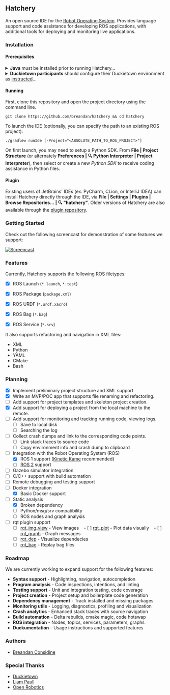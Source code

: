 ## Hatchery

An open source IDE for the [Robot Operating System](http://www.ros.org/). Provides language support and code assistance for developing ROS applications, with additional tools for deploying and monitoring live applications.

### Installation

#### Prerequisites

<details> 
<summary><b>Java</b> must be installed prior to running Hatchery...</summary> 

Hatchery requires a JRE or JDK. First check you have one installed: `java -version`
 
[JDK 8](http://openjdk.java.net/install/) or higher is sufficient. Ubuntu/Debian: `sudo apt-get install openjdk-8-jdk`
</details>

<details> 
<summary><b>Duckietown participants</b> should configure their Duckietown environment as <a href="http://book.duckietown.org/">instructed</a>...</summary> 

Ensure `echo $DUCKIETOWN_ROOT` returns the correct path to your [Duckietown directory](https://github.com/duckietown/software).

If not, you should first run `source environment.sh` from inside the Duckietown software directory.

Hatchery will use `DUCKIETOWN_ROOT` as the default project directory, so you can omit the `-Project` flag below. 
</details>

#### Running

First, clone this repository and open the project directory using the command line.

`git clone https://github.com/breandan/hatchery && cd hatchery`

To launch the IDE (optionally, you can specify the path to an existing ROS project):

`./gradlew runIde [-Project="<ABSOLUTE_PATH_TO_ROS_PROJECT>"]`

On first launch, you may need to setup a Python SDK. From **File | Project Structure** (or alternately **Preferences | 🔍 Python Interpreter | Project Interpreter**), then select or create a new *Python SDK* to receive coding assistance in Python files.

#### Plugin

Existing users of JetBrains' IDEs (ex. PyCharm, CLion, or IntelliJ IDEA) can install Hatchery directly through the IDE, via **File | Settings | Plugins | Browse Repositories... | :mag: "hatchery"**. Older versions of Hatchery are also available through the [plugin repository](https://plugins.jetbrains.com/plugin/10290-hatchery). 

### Getting Started

Check out the following screencast for demonstration of some features we support:

[![Screencast](https://img.youtube.com/vi/OU1_tqZs9EM/0.jpg)](https://www.youtube.com/watch?v=OU1_tqZs9EM)

### Features 

Currently, Hatchery supports the following [ROS filetypes](https://wiki.wpi.edu/robotics/ROS_File_Types):

- [x] ROS Launch (`*.launch`, `*.test`)
<!--
    -[x] Syntax highlighting
    -[x] Resource references (`$(find <directory>)...`)
-->
- [x] ROS Package (`package.xml`)
<!--
    -[x] Syntax highlighting
    -[x] Package references (`<build_depend>`, `<test_depend>`, `<run_depend>`)
-->
- [x] ROS URDF (`*.urdf.xacro`)
<!--
    -[x] Syntax highlighting
    -[x] Resource references (`$(find <directory>)...`)
-->
- [x] ROS Bag (`*.bag`)
<!--
    -[ ] Live logfile tracking
- [x] ROS Message (`*.msg`)
<!--
    -[x] Syntax highlighting
-->
- [x] ROS Service (`*.srv`)

It also supports refactoring and navigation in XML files:

* XML
* Python
* YAML
* CMake
* Bash

### Planning

- [x] Implement preliminary project structure and XML support
- [x] Write an MVP/POC app that supports file renaming and refactoring.
- [ ] Add support for project templates and skeleton project creation.
- [x] Add support for deploying a project from the local machine to the remote.
- [ ] Add support for monitoring and tracking running code, viewing logs.
    - [ ] Save to local disk
    - [ ] Searching the log
- [ ] Collect crash dumps and link to the corresponding code points.
    - [ ] Link stack traces to source code
    - [ ] Copy environment info and crash dump to clipboard
- [ ] Integration with the Robot Operating System (ROS)
    - [x] ROS 1 support ([Kinetic Kame](http://wiki.ros.org/kinetic) recommended)
    - [ ] [ROS 2](https://github.com/ros2/ros2/wiki) support
- [ ] Gazebo simulator integration
- [ ] C/C++ support with build automation
- [ ] Remote debugging and testing support
- [ ] Docker integration
    - [x] Basic Docker support
- [ ] Static analysis
    - [x] Broken dependency
    - [ ] Python/msg/srv compatibility
    - [ ] ROS nodes and graph analysis
- [ ] rqt plugin support
    - [ ] [rqt_img_view](http://wiki.ros.org/rqt_image_view) - View images
    - [ ] [rqt_plot](http://wiki.ros.org/rqt_plot) - Plot data visually
    - [ ] [rqt_graph](http://wiki.ros.org/rqt_graph) - Graph messages
    - [ ] [rqt_dep](http://wiki.ros.org/rqt_dep) - Visualize dependecies
    - [ ] [rqt_bag](http://wiki.ros.org/rqt_bag) - Replay bag files

### Roadmap

We are currently working to expand support for the following features:

* **Syntax support** - Highlighting, navigation, autocompletion
* **Program analysis** - Code inspections, intentions, and linting
* **Testing support** - Unit and integration testing, code coverage
* **Project creation** - Project setup and boilerplate code generation
* **Dependency management** - Track installed and missing packages
* **Monitoring utils** - Logging, diagnostics, profiling and visualization
* **Crash analytics** - Enhanced stack traces with source navigation
* **Build automation** - Delta rebuilds, cmake magic, code hotswap
* **ROS integration** - Nodes, topics, services, parameters, graphs
* **Duckumentation** - Usage instructions and supported features

### Authors

* [Breandan Considine](https://github.com/breandan)

### Special Thanks

* [Duckietown](https://duckietown.org)
* [Liam Paull](https://github.com/liampaull)
* [Open Robotics](https://www.openrobotics.org/)
